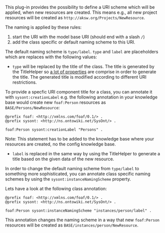This plug-in provides the possibility to define a URI scheme which will be applied, when new resources are created. This means e.g., all new project resources will be created as `http://aksw.org/Projects/NewResource`.

The naming is applied by these rules:
1. start the URI with the model base URI (should end with a slash `/`)
1. add the class specific or default naming scheme to this URI.

The default naming scheme is `type/label`.
`type` and `label` are placeholders which are replaces with the following values:

* `type` will be replaced by the title of the class.
The title is generated by the TitleHelper so [a lot of properties](https://github.com/AKSW/OntoWiki/blob/develop/application/config/default.ini#L34) are comprise in order to generate the title.
The generated title is modified according to different URI restrictions.

To provide a specfic URI component title for a class, you can annotate it with `sysont:creationLabel` e.g. the following annotation in your knowledge base would create new `foaf:Person` resources as `BASE/Persons/NewResource`:

```
@prefix foaf: <http://xmlns.com/foaf/0.1/> .
@prefix sysont: <http://ns.ontowiki.net/SysOnt/> .

foaf:Person sysont:creationLabel "Persons" .
```
Note: This statement has to be added to the knowledge base where your resources are created, no the config knowledge base.

* `label` is replaced in the same way by using the TitleHelper to generate a title based on the given data of the new resource.

In order to change the default naming scheme from `type/label` to something more sophisticated, you can annotate class specific naming schemes by using the `sysont:instanceNamingScheme` property.

Lets have a look  at the following class annotation:
```
@prefix foaf: <http://xmlns.com/foaf/0.1/> .
@prefix sysont: <http://ns.ontowiki.net/SysOnt/> .

foaf:Person sysont:instanceNamingScheme "instances/person/label" .
```

This annotation changes the naming scheme in a way that new `foaf:Person` resources will be created as `BASE/instances/person/NewResource`.
